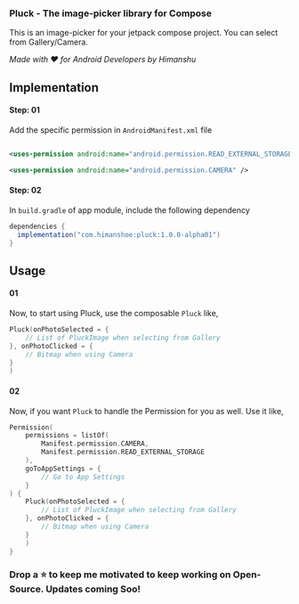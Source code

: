### Pluck - The image-picker library for Compose

This is an image-picker for your jetpack compose project. You can select from Gallery/Camera.

_Made with ❤️ for Android Developers by Himanshu_

## Implementation

#### Step: 01

Add the specific permission in `AndroidManifest.xml` file

```xml

<uses-permission android:name="android.permission.READ_EXTERNAL_STORAGE" />

<uses-permission android:name="android.permission.CAMERA" />

```

#### Step: 02

In `build.gradle` of app module, include the following dependency

```gradle
dependencies {
  implementation("com.himanshoe:pluck:1.0.0-alpha01")
}
```

## Usage

#### 01

Now, to start using Pluck, use the composable `Pluck` like,

```kotlin
Pluck(onPhotoSelected = {
    // List of PluckImage when selecting from Gallery             
}, onPhotoClicked = {
    // Bitmap when using Camera
}
)
```

#### 02

Now, if you want `Pluck` to handle the Permission for you as well. Use it like,

```kotlin
Permission(
    permissions = listOf(
        Manifest.permission.CAMERA,
        Manifest.permission.READ_EXTERNAL_STORAGE
    ),
    goToAppSettings = { 
        // Go to App Settings
    }
) {
    Pluck(onPhotoSelected = {
        // List of PluckImage when selecting from Gallery             
    }, onPhotoClicked = {
        // Bitmap when using Camera
    }
    )
}
```

### Drop a ⭐ to keep me motivated to keep working on Open-Source. Updates coming Soo!

